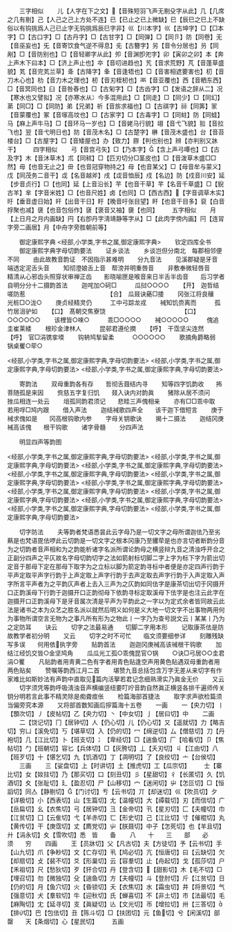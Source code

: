 <!-- { "loadSidebar": true } -->
　　三字相似
　　儿【人字在下之文】【音殊短羽飞声无剔殳字从此】几【几席之几有剔】己【人己之己上方处不连】已【已止之已上微缺】巳【辰巳之巳上不缺俗以有钩挑爲人己已止字无钩挑爲辰巳字非】巛【川本字】巛【古坤字】□【□本字】□【古口字】□【古丹字】□【古甘字】□【同弹】□【同卪】防【同卷】无【音巫妄也】旡【音寄饮食气逆不得息】兂【古簪字】另【音令分居也】叧【同剐】□【音防别也】□【音轻卿字从此】夘【音渊卽夗字】卯【寅卯之卯】本【奔上声木下曰本】□【济上声止也】夲【音叨进趋也】艽【音求荒野】芃【音蓬草盛貌】芄【音完芄兰草】夅【古降字】夆【音逢牾也】□【音害相遮要害也】朷【音刀木心也】朸【音力木之理也】杒【音刃桎杒也】襾【音亚覆也】西【音粞东西】□【音冥同也】臼【音咎舂也】□【古匊字】□【古齿字】□【发语之辞从二】况【寒水也又譬拟】况【亦寒水从冫今多混用此】□【同走】□【同少】□【同幻】苐【同□】□【同防】弟【兄弟】祈【音旂求福也】□【古祺字】祘【同筭】冡【音蒙覆也】冢【音塜高坟也】□【古家字】□【古毒字】□【同蛀】防【同蛙】马【麻上声牛马】□【音环马一岁也】□【音姥马行貌】翊【音弋飞貌】翋【音拉飞也】翌【音弋明日也】防【音茂木名】□【古楚字】楙【音茂木盛也】台【音苔楼台】□【古屋字】□【音矮屋也】办【致力】辧【判也别也】辨【亦判别又牀干】
　　四字相似
　　弓【音宫弓矢】□【乃本字】【含上声弓嘾也】□【古及字】木【音沐草木】朮【同秫】□【匹刃切分□茎皮也】□【音泼草木盛□□然】毋【也音无止之】毌【也音冠穿物持之】母【也音某父】□【母音牟与蒙义】戊【同茂务二音干】戉【名音越斧】戌【戉音恤辰】戍【名边】防【戍音川安】延【步音贞行】□【也同】延【上音沿长】芉【也音干草】芊【名音千草盛】□【貎古羊】芈【字音米姓】□【也音尺姓】卤【也同】□【西古西】【字音调草木实】旴【垂音虚日始】旰【出音干日】盱【晚音吁张目望】盰【也音干目多】裒【白音捊聚也减】襃【也音包俗作】褎【褒音又袖】褏【也同】
　　五字相似
　　月【上日月之月内画缺】円【右卽丹字淸靖静等字从】□【此肉字傍内画】冃【连冐字旁二画居】月【中舟字旁胜朝前等】







　　御定康熙字典
<经部,小学类,字书之属,御定康熙字典>
　　钦定四库全书
　　御定康熙字典字母切韵要法
　　证乡谈法
　　乡谈岂但分南北　每郡相邻便不同
　　由此故教音韵证　不因指示甚难明
　　分九音法
　　见溪郡疑是牙音　端透定泥舌头音
　　知彻澄娘舌上音　帮滂并明重唇音
　　非敷奉微轻唇音　　精清从心邪齿头照穿状审禅正齿　　影晓喻匣是喉音来日半舌半齿音　　后习学者自明分分十二摄韵首法
　　迦咤加○砢□　　　瓜挝○○○○
　　【开】　迦哲结嗟防惹　　　　　　　　　　　　　　【合】　瓜叕诀蕝□捼
　　冈张江将良穰　　　光桩□○泷○
　　庚贞经精灵仍　　　工中弓踪龙戎
　　裓知饥赍离而　　　孤竹居沮驴如
　　【口】　髙朝交焦寮饶　　　　　　　　　　　　　【口】　○○○○○○
　　该梩皆○唻○　　　乖□○○○○
　　裓○○○○○　　　傀追圭崔莱緌
　　根珍金津林人　　　昆邨君遵伦撋
　　【呼】　干霑坚尖连然　　　　　　　　　　　　　【呼】　官□涓镌挛堧
　　钩辀鸠揫留柔　　　○○○○○○
　　歌摘角爵略弱　　　锅桌矍○荦○








<经部,小学类,字书之属,御定康熙字典,字母切韵要法>
<经部,小学类,字书之属,御定康熙字典,字母切韵要法>
<经部,小学类,字书之属,御定康熙字典,字母切韵要法>




　　寄韵法
　　双母重韵各有存　　哲彻舌聂结内寻
　　知等四字饥韵收　　抪菩随孤是来因
　　赀慈五字复归饥　　叕入诀内对韵眞
　　猪除从居不须问　　挫瓜相连一处云
　　俎孤同韵君须记　　悲眭三声傀相亲
　　亦有□□乖中取　　若用哹□鸠内跟
　　借入声法
　　迦结裓歌四声全　　该干迦下借短言
　　庚于裓求傀如是　　冈高根钩歌内参
　　字母关钥歌诀
　　揭十二摄法
　　迦结冈庚　裓高该傀　　根干钩歌
　　诸字骨髓
　　分四声法




　　明显四声等韵图








<经部,小学类,字书之属,御定康熙字典,字母切韵要法>
<经部,小学类,字书之属,御定康熙字典,字母切韵要法>
<经部,小学类,字书之属,御定康熙字典,字母切韵要法>
<经部,小学类,字书之属,御定康熙字典,字母切韵要法>
<经部,小学类,字书之属,御定康熙字典,字母切韵要法>
<经部,小学类,字书之属,御定康熙字典,字母切韵要法>
<经部,小学类,字书之属,御定康熙字典,字母切韵要法>
<经部,小学类,字书之属,御定康熙字典,字母切韵要法>
<经部,小学类,字书之属,御定康熙字典,字母切韵要法>
<经部,小学类,字书之属,御定康熙字典,字母切韵要法>
<经部,小学类,字书之属,御定康熙字典,字母切韵要法>








　　切字防法
　　夫等韵者梵语悉昙此云字母乃是一切文字之母所谓迦佉乃至劣爇是也梵语毘佉啰此云切韵是一切文字之根本冈康乃至貜荦是也亦言切者断韵分音为之切韵者音声相和为之韵能析诸字名派所谓论韵母之横竖辩九音之清浊呼开合之正副分四声之平仄故名字母切韵切字之法如箭射标切脚二字上字为标下字为箭出切定音于那母下定在那母下取字为之立标以脚为箭定韵寻标中者便是亦定四声行韵于平声定取平声字行韵于上声定取上声字行韵于去声定取去声字行韵于入声定取入声字所言平声者为之平韵仄声者上去入三声为之仄韵如同佉字是康茶切出切于冈摄开口正韵溪母下行韵于迦摄开口正韵彻母下依韵寻标定取溪母下佉字是也注云此字在迦摄开口正韵溪母下是牙音属次清是平声为平韵此之一字以为定式余者皆同故云此法是诸书之本为众艺之胜名派以就然后明义如何是义大地一切文字不出事物两用何为事物所谓空言无物为之事凡所有形为之物此丨一字乃为查号説文云丨某某丨乃为之定防耳
　　诀云
　　切字之法最易通　　切脚二字用本形
　　记取康茶佉是防　　故教学者初分明
　　又云
　　切字之时不可忙　　临文须要细参详
　　刻雕残缺写多误　　何用依执字旁
　　贴韵首法
　　迦迦冈庚裓高该祴根干钩歌
　　加结江经饥交皆○金坚鸠角
　　瓜瓜光工孤○乖傀昆官○锅
　　○诀□弓居○○圭君涓○矍
　　凡贴韵者用靑黄二色有字者用青色贴逢空声用黄色贴遇双母重韵者用两色贴矣
　　赞嘱等韵西江月二首
　　堪赞九音总括包含万字无差从来切字有作家难比如斯妙法有声韵中直取见篇内活拏若君记念细熟滑实乃眞金无价
　　又云
　　切字须凭等韵呼吸淸浊音声横编竖纽要叮咛音韵自然眞正横竖各排千遍师传关钥分明若言此事不精灵除是痴聋痖伥
　　检篇海部首捷法
　　取字求声欲检篇须当偏旁究本源
　　又将部首数知画后摉篇海十五卷
　　一画
　　一【央力切】丨【顋次切】丿【皮帖切】乙【央力切】丶【中女切】亅【居曰切】中
　　二画
　　二【饶记切】冂【居钟切】人【仍心切】儿【仍心切】又【遥就切】力【略吉切】穷凵【溪免切】丂【堪草切】入【仍的切】冖【绵逆切】厶【僧慈切】刀【丹袍切】几【江比切】卜【班支切】冫【卑经切】□【遄鱼切】厂【哈看切】卩【焦帖切】勹【班朝切】容匕【兵体切】□【灰胯切】丄【夭刃切】丩【江由切】八【班歹切】十【愖乞切】九【饥酒切】丁【凋明切】了【良绞切】亠【台侯切】
　　三画
　　三【娑盘切】上【时讲切】土【推虎切】工【瓜宗切】
　　士【寨比切】女【奻拄切】乃【那买切】口【刻丑切】彡【星甜切】彳【长匿切】久【饥酒切】夊【张耻切】廴【盈忍切】尸【山移切】宀【迷闲切】屮【怎叵切】□【恒謟切】同亼【静剔切】【门讨切】亐【云书切】丌【却迷切】巛【吹员切】夕【详极切】小【西表切】山【生篇切】尢【温幢切】大【禫载切】刃【而信切】广【岳扁切】幺【衣焦切】弓【居钟切】彐【金帝切】卂【星刃切】匚【夫幢切】巾【江贫切】囗【云隹切】弋【羊赤切】匸【形史切】己【江比切】寸【催棍切】丸【黄传切】干【庚霑切】丈【廌党切】屮【朕聂切】中子【怎死切】也【羊且切】廾【涓永切】夊【雪吹切】悉　皆　　备
　　八　　十　　三　　部　　必　　须　　穷
　　四画
　　王【员牀切】父【凡古切】夫【方徒切】予【云书切】手【山九切】爪【争眇切】文【亡存切】丮【鸠必切】亢【恒唐切】曰【云缺切】欠【却扇切】攴【裴不切】爻【形巢切】云【容羣切】止【舟起切】戈【孤莎切】户【禾祖切】尺【愁狄切】歹【犴合切】丹【登含切】【甜影切】木【毛不切】□【埋召切】勿【微独切】殳【遄鱼切】方【夫幢切】斗【登肘切】斤【江贫切】日【仍的切】月【鱼穴切】火【昏锁切】夭【衣焦切】水【霜虫切】井【将景切】气【强意切】犬【羣软切】牛【迎秋切】氏【蝉喜切】不【非土切】市【法最切】毛【麻陶切】冘【延寻切】支【眞疑切】亾【文光切】帀【增拉切】卅【三答切】【排切】巴【包佉切】丑【陈斗切】□【扶团切】元【鱼切】兮【闲溪切】部　　罄　　天【条烟切】心【星民切】
　　五画

